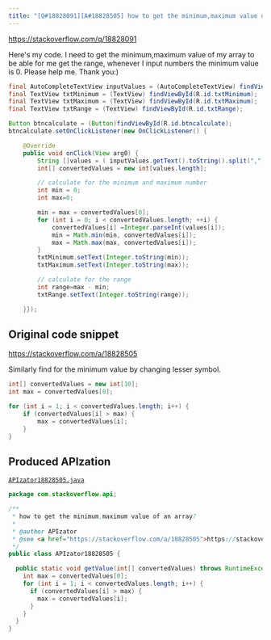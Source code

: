 ```yaml
---
title: "[Q#18828091][A#18828505] how to get the minimum,maximum value of an array?"
---
```


https://stackoverflow.com/q/18828091

Here's my code. I need to get the minimum,maximum value of my array to be able for me get the range, whenever I input numbers the minimum value is 0. Please help me. Thank you:)


```java
final AutoCompleteTextView inputValues = (AutoCompleteTextView) findViewById(R.id.txt_input);
final TextView txtMinimum = (TextView) findViewById(R.id.txtMinimum);
final TextView txtMaximum = (TextView) findViewById(R.id.txtMaximum);
final TextView txtRange = (TextView) findViewById(R.id.txtRange);

Button btncalculate = (Button)findViewById(R.id.btncalculate);
btncalculate.setOnClickListener(new OnClickListener() {

    @Override
    public void onClick(View arg0) {
        String []values = ( inputValues.getText().toString().split(","));
        int[] convertedValues = new int[values.length];

        // calculate for the minimum and maximum number
        int min = 0;
        int max=0;

        min = max = convertedValues[0];
        for (int i = 0; i < convertedValues.length; ++i) {
            convertedValues[i] =Integer.parseInt(values[i]);
            min = Math.min(min, convertedValues[i]);
            max = Math.max(max, convertedValues[i]);
        }
        txtMinimum.setText(Integer.toString(min));
        txtMaximum.setText(Integer.toString(max));

        // calculate for the range
        int range=max - min;
        txtRange.setText(Integer.toString(range));

    }});
```


## Original code snippet

https://stackoverflow.com/a/18828505

Similarly find for the minimum value by changing lesser symbol.

```java
int[] convertedValues = new int[10];
int max = convertedValues[0];

for (int i = 1; i < convertedValues.length; i++) {
    if (convertedValues[i] > max) {
        max = convertedValues[i];
    }
}
```

## Produced APIzation

[`APIzator18828505.java`](/data/search/java/APIzator18828505.java)

```java
package com.stackoverflow.api;

/**
 * how to get the minimum,maximum value of an array?
 *
 * @author APIzator
 * @see <a href="https://stackoverflow.com/a/18828505">https://stackoverflow.com/a/18828505</a>
 */
public class APIzator18828505 {

  public static void getValue(int[] convertedValues) throws RuntimeException {
    int max = convertedValues[0];
    for (int i = 1; i < convertedValues.length; i++) {
      if (convertedValues[i] > max) {
        max = convertedValues[i];
      }
    }
  }
}
```